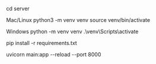cd server


Mac/Linux
    python3 -m venv venv
    source venv/bin/activate


Windows
    python -m venv venv
    .\venv\Scripts\activate


pip install -r requirements.txt


uvicorn main:app --reload --port 8000


